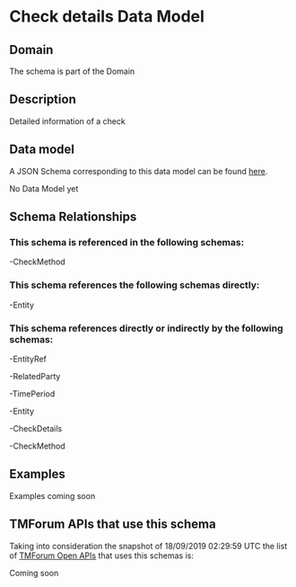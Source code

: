 # Check details Data Model

## Domain

The  schema is part of the  Domain

## Description

Detailed information of a check

## Data model

A JSON Schema corresponding to this data model can be found
[here](https://github.com/tmforum-rand/schemas/blob/master/Customer/CheckDetails.schema.json).

No Data Model yet

## Schema Relationships

### This schema is referenced in the following schemas:

-CheckMethod

### This schema references the following schemas directly:

-Entity

### This schema references directly or indirectly by the following schemas:

-EntityRef

-RelatedParty

-TimePeriod

-Entity

-CheckDetails

-CheckMethod



## Examples

Examples coming soon

## TMForum APIs that use this schema

Taking into consideration the snapshot of 18/09/2019 02:29:59 UTC the list of [TMForum Open APIs](https://www.tmforum.org/open-apis/) that uses this schemas is:

Coming soon